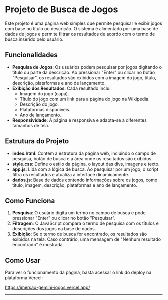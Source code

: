 # Projeto de Busca de Jogos

Este projeto é uma página web simples que permite pesquisar e exibir jogos com base no título ou descrição. O sistema é alimentado por uma base de dados de jogos e permite filtrar os resultados de acordo com o termo de busca inserido pelo usuário.

## Funcionalidades

- **Pesquisa de Jogos**: Os usuários podem pesquisar por jogos digitando o título ou parte da descrição. Ao pressionar "Enter" ou clicar no botão "Pesquisar", os resultados são exibidos com a imagem do jogo, título, descrição, plataformas e ano de lançamento.
- **Exibição dos Resultados**: Cada resultado inclui:
  - Imagem do jogo (capa).
  - Título do jogo com um link para a página do jogo na Wikipédia.
  - Descrição do jogo.
  - Plataformas disponíveis.
  - Ano de lançamento.
- **Responsividade**: A página é responsiva e adapta-se a diferentes tamanhos de tela.

## Estrutura do Projeto

- **index.html**: Contém a estrutura da página web, incluindo o campo de pesquisa, botão de busca e a área onde os resultados são exibidos.
- **style.css**: Define o estilo da página, o layout das divs, imagens e texto.
- **app.js**: Lida com a lógica de busca. Ao pesquisar por um jogo, o script filtra os resultados e atualiza a interface dinamicamente.
- **dados.js**: Base de dados contendo informações sobre os jogos, como título, imagem, descrição, plataformas e ano de lançamento.

## Como Funciona

1. **Pesquisa**: O usuário digita um termo no campo de busca e pode pressionar "Enter" ou clicar no botão "Pesquisar".
2. **Filtragem**: O JavaScript compara o termo de pesquisa com os títulos e descrições dos jogos na base de dados.
3. **Exibição**: Se o termo de busca for encontrado, os resultados são exibidos na tela. Caso contrário, uma mensagem de "Nenhum resultado encontrado" é mostrada.

## Como Usar

Para ver o funcionamento da página, basta acessar o link do deploy na plataforma Vercel:

https://imersao-gemini-jogos.vercel.app/

---

